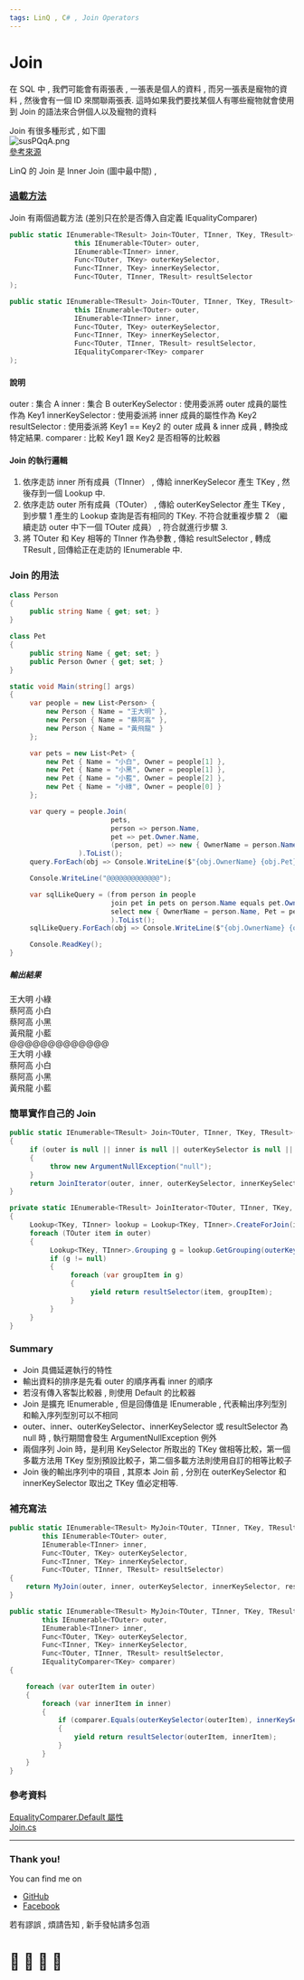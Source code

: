 ```yaml
---
tags: LinQ , C# , Join Operators
---
```




# Join
在 SQL 中 , 我們可能會有兩張表 , 一張表是個人的資料 , 而另一張表是寵物的資料 , 然後會有一個 ID 來關聯兩張表. 這時如果我們要找某個人有哪些寵物就會使用到 Join 的語法來合併個人以及寵物的資料

Join 有很多種形式 , 如下圖    
![susPQqA.png](https://github.com/s0920832252/LinQ-Note/blob/master/Resources/susPQqA.png?raw=true)    
[參考來源](https://dotblogs.com.tw/brooke/2015/03/15/150726)

LinQ 的 Join 是 Inner Join (圖中最中間) ,

### [過載方法](https://docs.microsoft.com/zh-tw/dotnet/api/system.linq.enumerable.join?view=netframework-4.8)
Join 有兩個過載方法 (差別只在於是否傳入自定義 IEqualityComparer)
```C#
public static IEnumerable<TResult> Join<TOuter, TInner, TKey, TResult>(
                this IEnumerable<TOuter> outer,
                IEnumerable<TInner> inner,
                Func<TOuter, TKey> outerKeySelector,
                Func<TInner, TKey> innerKeySelector,
                Func<TOuter, TInner, TResult> resultSelector
);
```
```C#
public static IEnumerable<TResult> Join<TOuter, TInner, TKey, TResult>(
                this IEnumerable<TOuter> outer,
                IEnumerable<TInner> inner,
                Func<TOuter, TKey> outerKeySelector,
                Func<TInner, TKey> innerKeySelector,
                Func<TOuter, TInner, TResult> resultSelector,
                IEqualityComparer<TKey> comparer
);
```
#### 說明
outer : 集合 A
inner : 集合 B
outerKeySelector : 使用委派將 outer 成員的屬性作為 Key1
innerKeySelector : 使用委派將 inner 成員的屬性作為 Key2
resultSelector : 使用委派將 Key1 == Key2 的 outer 成員 & inner 成員 , 轉換成特定結果.
comparer : 比較 Key1 跟 Key2 是否相等的比較器

#### Join 的執行邏輯
1. 依序走訪 inner 所有成員（TInner） , 傳給 innerKeySelecor 產生 TKey , 然後存到一個 Lookup 中.
2. 依序走訪 outer 所有成員（TOuter） , 傳給 outerKeySelector 產生 TKey , 到步驟 1 產生的 Lookup 查詢是否有相同的 TKey. 不符合就重複步驟 2 （繼續走訪 outer 中下一個 TOuter 成員） , 符合就進行步驟 3.
3. 將 TOuter 和 Key 相等的 TInner 作為參數 , 傳給 resultSelector , 轉成 TResult , 回傳給正在走訪的 IEnumerable<TResult> 中.

### Join 的用法
```C#
class Person
{
     public string Name { get; set; }
}

class Pet
{
     public string Name { get; set; }
     public Person Owner { get; set; }
}

static void Main(string[] args)
{
     var people = new List<Person> {
         new Person { Name = "王大明" },
         new Person { Name = "蔡阿高" },
         new Person { Name = "黃飛龍" }
     };

     var pets = new List<Pet> {
         new Pet { Name = "小白", Owner = people[1] },
         new Pet { Name = "小黑", Owner = people[1] },
         new Pet { Name = "小藍", Owner = people[2] },
         new Pet { Name = "小綠", Owner = people[0] }
     };

     var query = people.Join(
                         pets,
                         person => person.Name,
                         pet => pet.Owner.Name,
                         (person, pet) => new { OwnerName = person.Name, Pet = pet.Name }
                 ).ToList();
     query.ForEach(obj => Console.WriteLine($"{obj.OwnerName} {obj.Pet}"));

     Console.WriteLine("@@@@@@@@@@@@@");

     var sqlLikeQuery = (from person in people
                         join pet in pets on person.Name equals pet.Owner.Name
                         select new { OwnerName = person.Name, Pet = pet.Name }
                         ).ToList();
     sqlLikeQuery.ForEach(obj => Console.WriteLine($"{obj.OwnerName} {obj.Pet}"));

     Console.ReadKey();
}
```

##### 輸出結果
王大明 小綠    
蔡阿高 小白    
蔡阿高 小黑    
黃飛龍 小藍    
@@@@@@@@@@@@@    
王大明 小綠    
蔡阿高 小白    
蔡阿高 小黑    
黃飛龍 小藍    

### 簡單實作自己的 Join
```C#
public static IEnumerable<TResult> Join<TOuter, TInner, TKey, TResult>(this IEnumerable<TOuter> outer, IEnumerable<TInner> inner, Func<TOuter, TKey> outerKeySelector, Func<TInner, TKey> innerKeySelector, Func<TOuter, TInner, TResult> resultSelector, IEqualityComparer<TKey> comparer = null)
{
     if (outer is null || inner is null || outerKeySelector is null || innerKeySelector is null || resultSelector is null)
     {
          throw new ArgumentNullException("null");
     }
     return JoinIterator(outer, inner, outerKeySelector, innerKeySelector, resultSelector, comparer);
}

private static IEnumerable<TResult> JoinIterator<TOuter, TInner, TKey, TResult>(IEnumerable<TOuter> outer, IEnumerable<TInner> inner, Func<TOuter, TKey> outerKeySelector, Func<TInner, TKey> innerKeySelector, Func<TOuter, TInner, TResult> resultSelector, IEqualityComparer<TKey> comparer)
{
     Lookup<TKey, TInner> lookup = Lookup<TKey, TInner>.CreateForJoin(inner, innerKeySelector, comparer);
     foreach (TOuter item in outer)
     {
          Lookup<TKey, TInner>.Grouping g = lookup.GetGrouping(outerKeySelector(item), false);
          if (g != null)
          {
               foreach (var groupItem in g)
               {
                    yield return resultSelector(item, groupItem);
               }
          }
     }
}
```


### Summary
- Join 具備延遲執行的特性
- 輸出資料的排序是先看 outer 的順序再看 inner 的順序
- 若沒有傳入客製比較器 , 則使用 Default 的比較器
- Join 是擴充 IEnumerable<TOuter> , 但是回傳值是 IEnumerable<TResult> , 代表輸出序列型別和輸入序列型別可以不相同
- outer、inner、outerKeySelector、innerKeySelector 或 resultSelector 為 null 時 , 執行期間會發生 ArgumentNullException 例外
- 兩個序列 Join 時，是利用 KeySelector 所取出的 TKey 做相等比較，第一個多載方法用 TKey 型別預設比較子，第二個多載方法則使用自訂的相等比較子
- Join 後的輸出序列中的項目 , 其原本 Join 前 , 分別在 outerKeySelector 和 innerKeySelector 取出之 TKey 值必定相等.

### 補充寫法
```C#
public static IEnumerable<TResult> MyJoin<TOuter, TInner, TKey, TResult>(
        this IEnumerable<TOuter> outer,
        IEnumerable<TInner> inner,
        Func<TOuter, TKey> outerKeySelector,
        Func<TInner, TKey> innerKeySelector,
        Func<TOuter, TInner, TResult> resultSelector)
{
    return MyJoin(outer, inner, outerKeySelector, innerKeySelector, resultSelector, EqualityComparer<TKey>.Default);
}

public static IEnumerable<TResult> MyJoin<TOuter, TInner, TKey, TResult>(
        this IEnumerable<TOuter> outer,
        IEnumerable<TInner> inner,
        Func<TOuter, TKey> outerKeySelector,
        Func<TInner, TKey> innerKeySelector,
        Func<TOuter, TInner, TResult> resultSelector,
        IEqualityComparer<TKey> comparer)
{

    foreach (var outerItem in outer)
    {
        foreach (var innerItem in inner)
        {
            if (comparer.Equals(outerKeySelector(outerItem), innerKeySelector(innerItem)))
            {
                yield return resultSelector(outerItem, innerItem);
            }
        }
    }
}
```


### 參考資料
[EqualityComparer<T>.Default 屬性](https://docs.microsoft.com/zh-tw/dotnet/api/system.collections.generic.equalitycomparer-1.default?view=netframework-4.8)     
[Join.cs](https://github.com/dotnet/corefx/blob/master/src/System.Linq/src/System/Linq/Join.cs)

---
### Thank you! 

You can find me on

- [GitHub](https://github.com/s0920832252)
- [Facebook](https://www.facebook.com/fourtune.chen)

若有謬誤 , 煩請告知 , 新手發帖請多包涵

# :100: :muscle: :tada: :sheep: 
